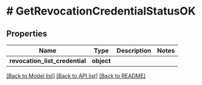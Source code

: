 # # GetRevocationCredentialStatusOK

## Properties

| Name                           | Type       | Description | Notes |
| ------------------------------ | ---------- | ----------- | ----- |
| **revocation_list_credential** | **object** |             |

[[Back to Model list]](../../README.md#models) [[Back to API list]](../../README.md#endpoints) [[Back to README]](../../README.md)
